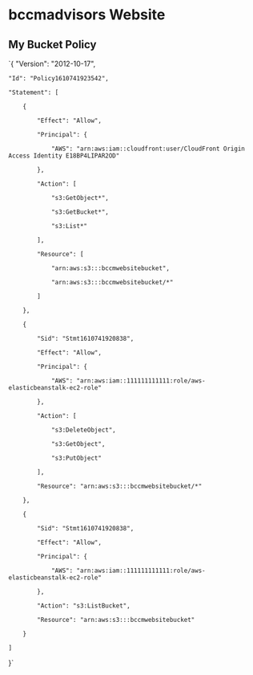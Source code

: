 # bccmadvisors Website 

## My Bucket Policy

`{
    "Version": "2012-10-17",
    
    "Id": "Policy1610741923542",
    
    "Statement": [
    
        {
        
            "Effect": "Allow",
            
            "Principal": {
            
                "AWS": "arn:aws:iam::cloudfront:user/CloudFront Origin Access Identity E18BP4LIPAR2OD"
                
            },
            
            "Action": [
            
                "s3:GetObject*",
                
                "s3:GetBucket*",
                
                "s3:List*"
                
            ],
            
            "Resource": [
            
                "arn:aws:s3:::bccmwebsitebucket",
                
                "arn:aws:s3:::bccmwebsitebucket/*"
                
            ]
            
        },
        
        {
        
            "Sid": "Stmt1610741920838",
            
            "Effect": "Allow",
            
            "Principal": {
            
                "AWS": "arn:aws:iam::111111111111:role/aws-elasticbeanstalk-ec2-role"
                
            },
            
            "Action": [
            
                "s3:DeleteObject",
                
                "s3:GetObject",
                
                "s3:PutObject"
                
            ],
            
            "Resource": "arn:aws:s3:::bccmwebsitebucket/*"
            
        },
        
        {
        
            "Sid": "Stmt1610741920838",
            
            "Effect": "Allow",
            
            "Principal": {
            
                "AWS": "arn:aws:iam::111111111111:role/aws-elasticbeanstalk-ec2-role"
                
            },
            
            "Action": "s3:ListBucket",
            
            "Resource": "arn:aws:s3:::bccmwebsitebucket"
            
        }
        
    ]
    
}`
